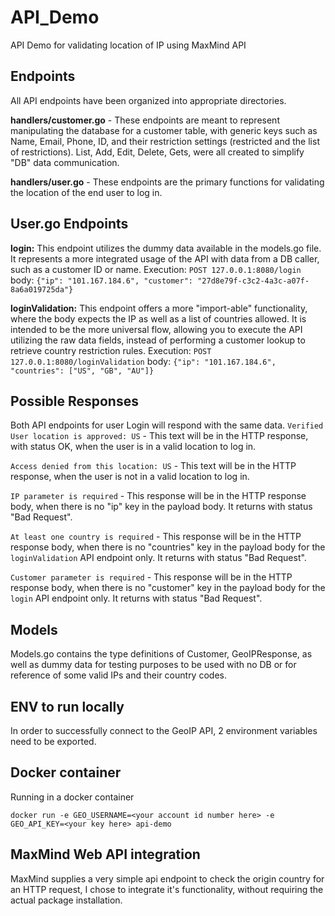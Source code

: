 # API_Demo
API Demo for validating location of IP using MaxMind API

## Endpoints
All API endpoints have been organized into appropriate directories. 

**handlers/customer.go** - These endpoints are meant to represent manipulating the database for a customer table, with generic keys such as Name, Email, Phone, ID, and their restriction settings (restricted and the list of restrictions). List, Add, Edit, Delete, Gets, were all created to simplify "DB" data communication.

**handlers/user.go** - These endpoints are the primary functions for validating the location of the end user to log in. 

## User.go Endpoints
**login:** This endpoint utilizes the dummy data available in the models.go file. It represents a more integrated usage of the API with data from a DB caller, such as a customer ID or name. 
Execution: 
`POST 127.0.0.1:8080/login`
body: `{"ip": "101.167.184.6", "customer": "27d8e79f-c3c2-4a3c-a07f-8a6a019725da"}`

**loginValidation:** This endpoint offers a more "import-able" functionality, where the body expects the IP as well as a list of countries allowed. It is intended to be the more universal flow, allowing you to execute the API utilizing the raw data fields, instead of performing a customer lookup to retrieve country restriction rules. 
Execution: 
`POST 127.0.0.1:8080/loginValidation`
body: `{"ip": "101.167.184.6", "countries": ["US", "GB", "AU"]}`


## Possible Responses

Both API endpoints for user Login will respond with the same data. 
`Verified User location is approved: US` - This text will be in the HTTP response, with status OK, when the user is in a valid location to log in.

`Access denied from this location: US` - This text will be in the HTTP response, when the user is not in a valid location to log in.

`IP parameter is required` - This response will be in the HTTP response body, when there is no "ip" key in the payload body. It returns with status "Bad Request".

`At least one country is required` - This response will be in the HTTP response body, when there is no "countries" key in the payload body for the `loginValidation` API endpoint only. It returns with status "Bad Request".

`Customer parameter is required` - This response will be in the HTTP response body, when there is no "customer" key in the payload body for the `login` API endpoint only. It returns with status "Bad Request".

## Models

Models.go contains the type definitions of Customer, GeoIPResponse, as well as dummy data for testing purposes to be used with no DB or for reference of some valid IPs and their country codes. 

## ENV to run locally

In order to successfully connect to the GeoIP API, 2 environment variables need to be exported. 

## Docker container

Running in a docker container 

`docker run -e GEO_USERNAME=<your account id number here> -e GEO_API_KEY=<your key here> api-demo`

## MaxMind Web API integration
MaxMind supplies a very simple api endpoint to check the origin country for an HTTP request,
I chose to integrate it's functionality, without requiring the actual package installation. 